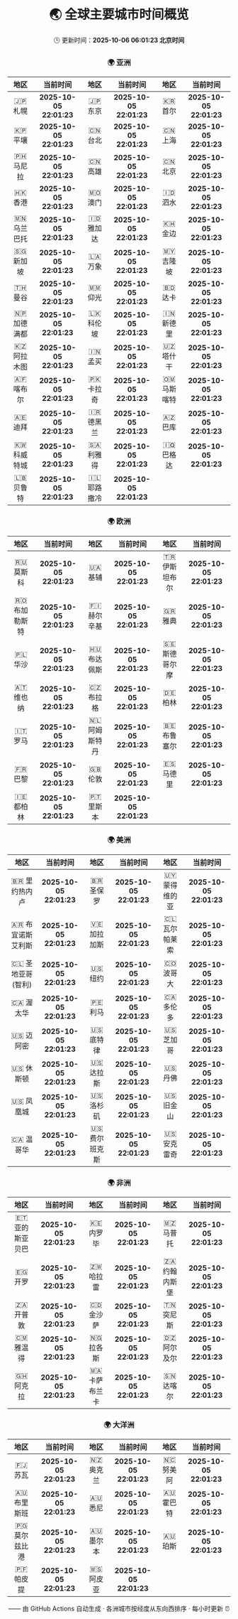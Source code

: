 <!-- GENERATED_BY_GMC_SCRIPT -->
<div align="center">

# 🌏 全球主要城市时间概览

🕒 更新时间：**2025-10-06 06:01:23 北京时间**

### 🌍 亚洲

| 地区 | 当前时间 | 地区 | 当前时间 | 地区 | 当前时间 |
| :--: | :--: | :--: | :--: | :--: | :--: |
| 🇯🇵 札幌 | **2025-10-05 22:01:23** | 🇯🇵 东京 | **2025-10-05 22:01:23** | 🇰🇷 首尔 | **2025-10-05 22:01:23** |
| 🇰🇵 平壤 | **2025-10-05 22:01:23** | 🇨🇳 台北 | **2025-10-05 22:01:23** | 🇨🇳 上海 | **2025-10-05 22:01:23** |
| 🇵🇭 马尼拉 | **2025-10-05 22:01:23** | 🇨🇳 高雄 | **2025-10-05 22:01:23** | 🇨🇳 北京 | **2025-10-05 22:01:23** |
| 🇭🇰 香港 | **2025-10-05 22:01:23** | 🇲🇴 澳门 | **2025-10-05 22:01:23** | 🇮🇩 泗水 | **2025-10-05 22:01:23** |
| 🇲🇳 乌兰巴托 | **2025-10-05 22:01:23** | 🇮🇩 雅加达 | **2025-10-05 22:01:23** | 🇰🇭 金边 | **2025-10-05 22:01:23** |
| 🇸🇬 新加坡 | **2025-10-05 22:01:23** | 🇱🇦 万象 | **2025-10-05 22:01:23** | 🇲🇾 吉隆坡 | **2025-10-05 22:01:23** |
| 🇹🇭 曼谷 | **2025-10-05 22:01:23** | 🇲🇲 仰光 | **2025-10-05 22:01:23** | 🇧🇩 达卡 | **2025-10-05 22:01:23** |
| 🇳🇵 加德满都 | **2025-10-05 22:01:23** | 🇱🇰 科伦坡 | **2025-10-05 22:01:23** | 🇮🇳 新德里 | **2025-10-05 22:01:23** |
| 🇰🇿 阿拉木图 | **2025-10-05 22:01:23** | 🇮🇳 孟买 | **2025-10-05 22:01:23** | 🇺🇿 塔什干 | **2025-10-05 22:01:23** |
| 🇦🇫 喀布尔 | **2025-10-05 22:01:23** | 🇵🇰 卡拉奇 | **2025-10-05 22:01:23** | 🇴🇲 马斯喀特 | **2025-10-05 22:01:23** |
| 🇦🇪 迪拜 | **2025-10-05 22:01:23** | 🇮🇷 德黑兰 | **2025-10-05 22:01:23** | 🇦🇿 巴库 | **2025-10-05 22:01:23** |
| 🇰🇼 科威特城 | **2025-10-05 22:01:23** | 🇸🇦 利雅得 | **2025-10-05 22:01:23** | 🇮🇶 巴格达 | **2025-10-05 22:01:23** |
| 🇱🇧 贝鲁特 | **2025-10-05 22:01:23** | 🇮🇱 耶路撒冷 | **2025-10-05 22:01:23** |   |   |

### 🌍 欧洲

| 地区 | 当前时间 | 地区 | 当前时间 | 地区 | 当前时间 |
| :--: | :--: | :--: | :--: | :--: | :--: |
| 🇷🇺 莫斯科 | **2025-10-05 22:01:23** | 🇺🇦 基辅 | **2025-10-05 22:01:23** | 🇹🇷 伊斯坦布尔 | **2025-10-05 22:01:23** |
| 🇷🇴 布加勒斯特 | **2025-10-05 22:01:23** | 🇫🇮 赫尔辛基 | **2025-10-05 22:01:23** | 🇬🇷 雅典 | **2025-10-05 22:01:23** |
| 🇵🇱 华沙 | **2025-10-05 22:01:23** | 🇭🇺 布达佩斯 | **2025-10-05 22:01:23** | 🇸🇪 斯德哥尔摩 | **2025-10-05 22:01:23** |
| 🇦🇹 维也纳 | **2025-10-05 22:01:23** | 🇨🇿 布拉格 | **2025-10-05 22:01:23** | 🇩🇪 柏林 | **2025-10-05 22:01:23** |
| 🇮🇹 罗马 | **2025-10-05 22:01:23** | 🇳🇱 阿姆斯特丹 | **2025-10-05 22:01:23** | 🇧🇪 布鲁塞尔 | **2025-10-05 22:01:23** |
| 🇫🇷 巴黎 | **2025-10-05 22:01:23** | 🇬🇧 伦敦 | **2025-10-05 22:01:23** | 🇪🇸 马德里 | **2025-10-05 22:01:23** |
| 🇮🇪 都柏林 | **2025-10-05 22:01:23** | 🇵🇹 里斯本 | **2025-10-05 22:01:23** |   |   |

### 🌍 美洲

| 地区 | 当前时间 | 地区 | 当前时间 | 地区 | 当前时间 |
| :--: | :--: | :--: | :--: | :--: | :--: |
| 🇧🇷 里约热内卢 | **2025-10-05 22:01:23** | 🇧🇷 圣保罗 | **2025-10-05 22:01:23** | 🇺🇾 蒙得维的亚 | **2025-10-05 22:01:23** |
| 🇦🇷 布宜诺斯艾利斯 | **2025-10-05 22:01:23** | 🇻🇪 加拉加斯 | **2025-10-05 22:01:23** | 🇨🇱 瓦尔帕莱索 | **2025-10-05 22:01:23** |
| 🇨🇱 圣地亚哥(智利) | **2025-10-05 22:01:23** | 🇺🇸 纽约 | **2025-10-05 22:01:23** | 🇨🇴 波哥大 | **2025-10-05 22:01:23** |
| 🇨🇦 渥太华 | **2025-10-05 22:01:23** | 🇵🇪 利马 | **2025-10-05 22:01:23** | 🇨🇦 多伦多 | **2025-10-05 22:01:23** |
| 🇺🇸 迈阿密 | **2025-10-05 22:01:23** | 🇺🇸 底特律 | **2025-10-05 22:01:23** | 🇺🇸 芝加哥 | **2025-10-05 22:01:23** |
| 🇺🇸 休斯顿 | **2025-10-05 22:01:23** | 🇺🇸 达拉斯 | **2025-10-05 22:01:23** | 🇺🇸 丹佛 | **2025-10-05 22:01:23** |
| 🇺🇸 凤凰城 | **2025-10-05 22:01:23** | 🇺🇸 洛杉矶 | **2025-10-05 22:01:23** | 🇺🇸 旧金山 | **2025-10-05 22:01:23** |
| 🇨🇦 温哥华 | **2025-10-05 22:01:23** | 🇺🇸 费尔班克斯 | **2025-10-05 22:01:23** | 🇺🇸 安克雷奇 | **2025-10-05 22:01:23** |

### 🌍 非洲

| 地区 | 当前时间 | 地区 | 当前时间 | 地区 | 当前时间 |
| :--: | :--: | :--: | :--: | :--: | :--: |
| 🇪🇹 亚的斯亚贝巴 | **2025-10-05 22:01:23** | 🇰🇪 内罗毕 | **2025-10-05 22:01:23** | 🇲🇿 马普托 | **2025-10-05 22:01:23** |
| 🇪🇬 开罗 | **2025-10-05 22:01:23** | 🇿🇼 哈拉雷 | **2025-10-05 22:01:23** | 🇿🇦 约翰内斯堡 | **2025-10-05 22:01:23** |
| 🇿🇦 开普敦 | **2025-10-05 22:01:23** | 🇨🇩 金沙萨 | **2025-10-05 22:01:23** | 🇹🇳 突尼斯 | **2025-10-05 22:01:23** |
| 🇨🇲 雅温得 | **2025-10-05 22:01:23** | 🇳🇬 拉各斯 | **2025-10-05 22:01:23** | 🇩🇿 阿尔及尔 | **2025-10-05 22:01:23** |
| 🇬🇭 阿克拉 | **2025-10-05 22:01:23** | 🇲🇦 卡萨布兰卡 | **2025-10-05 22:01:23** | 🇸🇳 达喀尔 | **2025-10-05 22:01:23** |

### 🌍 大洋洲

| 地区 | 当前时间 | 地区 | 当前时间 | 地区 | 当前时间 |
| :--: | :--: | :--: | :--: | :--: | :--: |
| 🇫🇯 苏瓦 | **2025-10-05 22:01:23** | 🇳🇿 奥克兰 | **2025-10-05 22:01:23** | 🇳🇨 努美阿 | **2025-10-05 22:01:23** |
| 🇦🇺 布里斯班 | **2025-10-05 22:01:23** | 🇦🇺 悉尼 | **2025-10-05 22:01:23** | 🇦🇺 霍巴特 | **2025-10-05 22:01:23** |
| 🇵🇬 莫尔兹比港 | **2025-10-05 22:01:23** | 🇦🇺 墨尔本 | **2025-10-05 22:01:23** | 🇦🇺 珀斯 | **2025-10-05 22:01:23** |
| 🇵🇫 帕皮提 | **2025-10-05 22:01:23** | 🇼🇸 阿皮亚 | **2025-10-05 22:01:23** |   |   |

—— 由 GitHub Actions 自动生成 · 各洲城市按经度从东向西排序 · 每小时更新 ⏰

</div>
